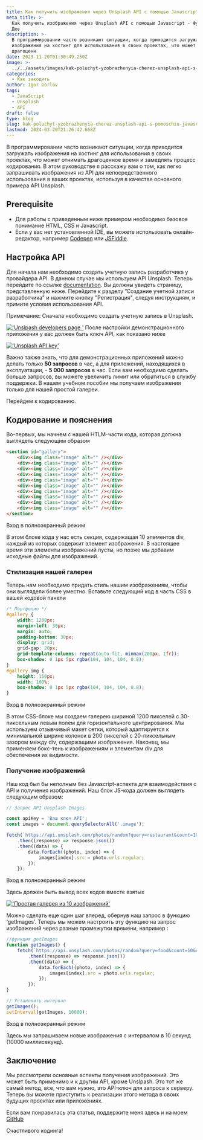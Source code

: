 ```yaml
---
title: Как получить изображения через Unsplash API с помощью Javascript
meta_title: >-
  Как получить изображения через Unsplash API с помощью Javascript - Фул Фронт
  Дев
description: >-
  В программировании часто возникают ситуации, когда приходится загружать
  изображения на хостинг для использования в своих проектах, что может отнимать
  драгоценн
date: 2023-11-20T01:30:49.250Z
image: >-
  ../../assets/images/kak-poluchyt-yzobrazhenyia-cherez-unsplash-api-s-pomoschiu-javascript-Nov-20-2023.avif
categories:
  - Как закодить
author: Igor Gorlov
tags:
  - JavaScript
  - Unsplash
  - API
draft: false
type: blog
slug: kak-poluchyt-yzobrazhenyia-cherez-unsplash-api-s-pomoschiu-javascript
lastmod: 2024-03-20T21:26:42.668Z
---
```


В программировании часто возникают ситуации, когда приходится загружать изображения на хостинг для использования в своих проектах, что может отнимать драгоценное время и замедлять процесс кодирования. В этом руководстве я расскажу вам о том, как легко запрашивать изображения из API для непосредственного использования в ваших проектах, используя в качестве основного примера API Unsplash.

## [](https://dev.to/maxixo/how-to-fetch-images-with-unsplash-api-with-javascript-5gf0#prerequisite)Prerequisite

- Для работы с приведенным ниже примером необходимо базовое понимание HTML, CSS и Javascript.
- Если у вас нет установленной IDE, вы можете использовать онлайн-редактор, например [Codepen](https://codepen.io/pen/) или [JSFiddle](https://jsfiddle.net/).

## [](https://dev.to/maxixo/how-to-fetch-images-with-unsplash-api-with-javascript-5gf0#setting-up-the-api)Настройка API

Для начала нам необходимо создать учетную запись разработчика у провайдера API. В данном случае мы используем API Unsplash. Теперь перейдите по ссылке [documentation](https://unsplash.com/documentation#creating-a-developer-account). Вы должны увидеть страницу, представленную ниже. Перейдите к разделу ”Создание учетной записи разработчика" и нажмите кнопку "Регистрация", следуя инструкциям, и примите условия использования API.

Примечание: Сначала необходимо создать учетную запись в Unsplash.

[!['Unslpash developers page '](https://res.cloudinary.com/practicaldev/image/fetch/s--Bmtlzc5J--/c_limit%2Cf_auto%2Cfl_progressive%2Cq_auto%2Cw_800/https://dev-to-uploads.s3.amazonaws.com/uploads/articles/0tg7yv335kgsntb3lcf1.png)](https://res.cloudinary.com/practicaldev/image/fetch/s--Bmtlzc5J--/c_limit%2Cf_auto%2Cfl_progressive%2Cq_auto%2Cw_800/https://dev-to-uploads.s3.amazonaws.com/uploads/articles/0tg7yv335kgsntb3lcf1.png)
После настройки демонстрационного приложения у вас должен быть ключ API, как показано ниже

[!['Unsplash API key'](https://res.cloudinary.com/practicaldev/image/fetch/s--j-n7WNoa--/c_limit%2Cf_auto%2Cfl_progressive%2Cq_auto%2Cw_800/https://dev-to-uploads.s3.amazonaws.com/uploads/articles/genwwuvjdt26q1fkdnkw.png)](https://res.cloudinary.com/practicaldev/image/fetch/s--j-n7WNoa--/c_limit%2Cf_auto%2Cfl_progressive%2Cq_auto%2Cw_800/https://dev-to-uploads.s3.amazonaws.com/uploads/articles/genwwuvjdt26q1fkdnkw.png)

Важно также знать, что для демонстрационных приложений можно делать только **50 запросов** в час, а для приложений, находящихся в эксплуатации, - **5 000 запросов** в час. Если вам необходимо сделать больше запросов, вы можете увеличить лимит или обратиться в службу поддержки. В нашем учебном пособии мы получаем изображения только для нашей простой галереи.

Перейдем к кодированию.

## [](https://dev.to/maxixo/how-to-fetch-images-with-unsplash-api-with-javascript-5gf0#coding-amp-explanation)Кодирование и пояснения

Во-первых, мы начнем с нашей HTLM-части кода, которая должна выглядеть следующим образом

```html
<section id="gallery">
	<div><img class="image" alt="" /></div>
	<div><img class="image" alt="" /></div>
	<div><img class="image" alt="" /></div>
	<div><img class="image" alt="" /></div>
	<div><img class="image" alt="" /></div>
	<div><img class="image" alt="" /></div>
	<div><img class="image" alt="" /></div>
	<div><img class="image" alt="" /></div>
	<div><img class="image" alt="" /></div>
	<div><img class="image" alt="" /></div>
</section>
```

Вход в полноэкранный режим

В этом блоке кода у нас есть секция, содержащая 10 элементов div, каждый из которых содержит элемент изображения. В настоящее время эти элементы изображений пусты, но позже мы добавим исходные файлы для изображений.

### [](https://dev.to/maxixo/how-to-fetch-images-with-unsplash-api-with-javascript-5gf0#styling-our-gallery)Стилизация нашей галереи

Теперь нам необходимо придать стиль нашим изображениям, чтобы они выглядели более уместно. Вставьте следующий код в часть CSS в вашей кодовой панели

```css
/* Портфолио */
#gallery {
	width: 1200px;
	margin-left: 30px;
	margin: auto;
	padding-bottom: 30px;
	display: grid;
	grid-gap: 20px;
	grid-template-columns: repeat(auto-fit, minmax(200px, 1fr));
	box-shadow: 0 1px 5px rgba(104, 104, 104, 0.8);
}
#gallery img {
	height: 150px;
	width: 100%;
	box-shadow: 0 1px 5px rgba(104, 104, 104, 0.8);
}
```

Вход в полноэкранный режим

В этом CSS-блоке мы создаем галерею шириной 1200 пикселей с 30-пиксельным левым полем для горизонтального центрирования. Мы используем отзывчивый макет сетки, который адаптируется к минимальной ширине колонок в 200 пикселей с 20-пиксельным зазором между div, содержащими изображения. Наконец, мы применяем бокс-тень к изображениям и элементам div для обеспечения их видимости.

### [](https://dev.to/maxixo/how-to-fetch-images-with-unsplash-api-with-javascript-5gf0#fetching-the-images)Получение изображений

Наш код был бы неполным без Javascript-аспекта для взаимодействия с API и получения изображений. Наш блок JS-кода должен выглядеть следующим образом:

```js
// Запрос API Unsplash Images

const apiKey = 'Ваш ключ API';
const images = document.querySelectorAll('.image');

fetch(`https://api.unsplash.com/photos/random?query=restaurant&count=10&client_id=${apiKey}`)
	.then((response) => response.json())
	.then((data) => {
		data.forEach((photo, index) => {
			images[index].src = photo.urls.regular;
		});
	});
```

Вход в полноэкранный режим

Здесь должен быть вывод всех кодов вместе взятых

[!['Простая галерея из 10 изображений'](https://res.cloudinary.com/practicaldev/image/fetch/s--ewNxh0Lw--/c_limit%2Cf_auto%2Cfl_progressive%2Cq_auto%2Cw_800/https://dev-to-uploads.s3.amazonaws.com/uploads/articles/xkhhy2peul4nra44jh00.png)](https://res.cloudinary.com/practicaldev/image/fetch/s--ewNxh0Lw--/c_limit%2Cf_auto%2Cfl_progressive%2Cq_auto%2Cw_800/https://dev-to-uploads.s3.amazonaws.com/uploads/articles/xkhhy2peul4nra44jh00.png)

Можно сделать еще один шаг вперед, обернув наш запрос в функцию ‘getImages’. Теперь мы можем настроить эту функцию на запрос изображений через разные промежутки времени, например :

```js
//функция getImages
function getImages() {
	fetch(`https://api.unsplash.com/photos/random?query=food&count=10&client_id=${apiKey}`)
		.then((response) => response.json())
		.then((data) => {
			data.forEach((photo, index) => {
				images[index].src = photo.urls.regular;
			});
		});
}

// Установить интервал
getImages();
setInterval(getImages, 10000);
```

Вход в полноэкранный режим

Здесь мы запрашиваем новые изображения с интервалом в 10 секунд (10000 миллисекунд).

## [](https://dev.to/maxixo/how-to-fetch-images-with-unsplash-api-with-javascript-5gf0#conclusion)Заключение

Мы рассмотрели основные аспекты получения изображений. Это может быть применимо и к другим API, кроме Unslpash. Это тот же самый метод, все, что вам нужно, это API-ключ для запроса к серверу. Теперь вы можете приступить к реализации этого метода в своих будущих проектах или приложениях.

Если вам понравилась эта статья, поддержите меня здесь и на моем [GitHub](https://github.com/maxixo)

Счастливого кодинга!
